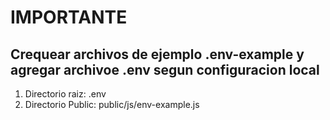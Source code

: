 # IMPORTANTE 

## Crequear archivos de ejemplo .env-example y agregar archivoe .env segun configuracion local 
1. Directorio raiz: .env
2. Directorio Public: public/js/env-example.js 

